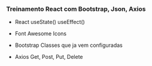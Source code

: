### Treinamento React com Bootstrap, Json, Axios

* React
    useState()
    useEffect()

* Font Awesome
    Icons

* Bootstrap
    Classes que ja vem configuradas
    
* Axios
    Get, Post, Put, Delete